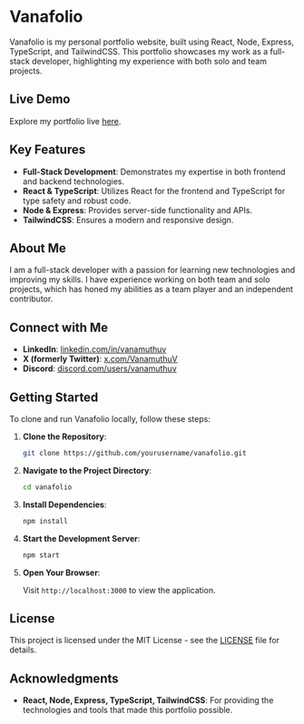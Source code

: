 # Vanafolio

Vanafolio is my personal portfolio website, built using React, Node, Express, TypeScript, and TailwindCSS. This portfolio showcases my work as a full-stack developer, highlighting my experience with both solo and team projects.

## Live Demo

Explore my portfolio live [here](https://vanafolio.vercel.app/).

## Key Features

- **Full-Stack Development**: Demonstrates my expertise in both frontend and backend technologies.
- **React & TypeScript**: Utilizes React for the frontend and TypeScript for type safety and robust code.
- **Node & Express**: Provides server-side functionality and APIs.
- **TailwindCSS**: Ensures a modern and responsive design.

## About Me

I am a full-stack developer with a passion for learning new technologies and improving my skills. I have experience working on both team and solo projects, which has honed my abilities as a team player and an independent contributor.

## Connect with Me

- **LinkedIn**: [linkedin.com/in/vanamuthuv](https://www.linkedin.com/in/vanamuthuv/)
- **X (formerly Twitter)**: [x.com/VanamuthuV](https://x.com/VanamuthuV)
- **Discord**: [discord.com/users/vanamuthuv](https://discord.com/users/vanamuthuv)

## Getting Started

To clone and run Vanafolio locally, follow these steps:

1. **Clone the Repository**:

    ```bash
    git clone https://github.com/yourusername/vanafolio.git
    ```

2. **Navigate to the Project Directory**:

    ```bash
    cd vanafolio
    ```

3. **Install Dependencies**:

    ```bash
    npm install
    ```

4. **Start the Development Server**:

    ```bash
    npm start
    ```

5. **Open Your Browser**:

    Visit `http://localhost:3000` to view the application.

## License

This project is licensed under the MIT License - see the [LICENSE](LICENSE) file for details.

## Acknowledgments

- **React, Node, Express, TypeScript, TailwindCSS**: For providing the technologies and tools that made this portfolio possible.
